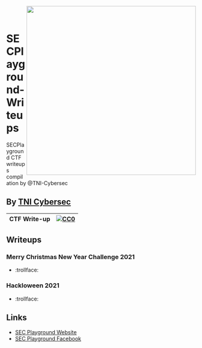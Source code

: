 <br>
<img align="right" src="https://imgur.com/SN6ZqUt.png" width="450"></img>
<p align="center">
</br>	

# SECPlayground-Writeups
SECPlayground CTF writeups compilation by @TNI-Cybersec
## By [TNI Cybersec](https://tni-cybersec.github.io)
|CTF Write-up|[![CC0](https://licensebuttons.net/p/zero/1.0/88x31.png)](https://creativecommons.org/publicdomain/zero/1.0/)|
|----|----|

## Writeups

### Merry Christmas New Year Challenge 2021
- :trollface:

### Hackloween 2021
- :trollface:

## Links
- [SEC Playground Website](www.secplayground.com)
- [SEC Playground Facebook](https://www.facebook.com/secplayground/)
